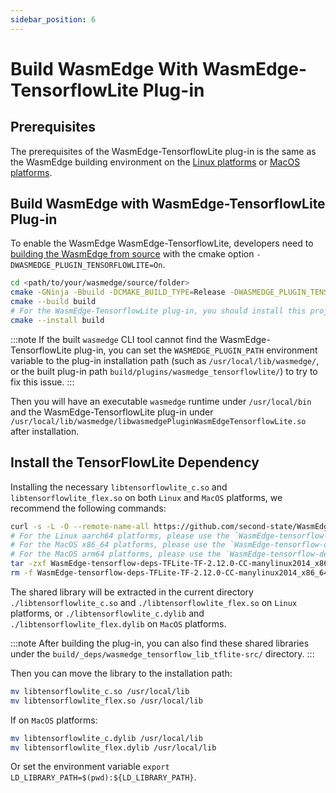 ```yaml
---
sidebar_position: 6
---
```


# Build WasmEdge With WasmEdge-TensorflowLite Plug-in

## Prerequisites

The prerequisites of the WasmEdge-TensorflowLite plug-in is the same as the WasmEdge building environment on the [Linux platforms](../os/linux.md) or [MacOS platforms](../os/macos.md).

## Build WasmEdge with WasmEdge-TensorflowLite Plug-in

To enable the WasmEdge WasmEdge-TensorflowLite, developers need to [building the WasmEdge from source](../build_from_src.md) with the cmake option `-DWASMEDGE_PLUGIN_TENSORFLOWLITE=On`.

```bash
cd <path/to/your/wasmedge/source/folder>
cmake -GNinja -Bbuild -DCMAKE_BUILD_TYPE=Release -DWASMEDGE_PLUGIN_TENSORFLOWLITE=On
cmake --build build
# For the WasmEdge-TensorflowLite plug-in, you should install this project.
cmake --install build
```

<!-- prettier-ignore -->
:::note
If the built `wasmedge` CLI tool cannot find the WasmEdge-TensorflowLite plug-in, you can set the `WASMEDGE_PLUGIN_PATH` environment variable to the plug-in installation path (such as `/usr/local/lib/wasmedge/`, or the built plug-in path `build/plugins/wasmedge_tensorflowlite/`) to try to fix this issue.
:::

Then you will have an executable `wasmedge` runtime under `/usr/local/bin` and the WasmEdge-TensorflowLite plug-in under `/usr/local/lib/wasmedge/libwasmedgePluginWasmEdgeTensorflowLite.so` after installation.

## Install the TensorFlowLite Dependency

Installing the necessary `libtensorflowlite_c.so` and `libtensorflowlite_flex.so` on both `Linux` and `MacOS` platforms, we recommend the following commands:

```bash
curl -s -L -O --remote-name-all https://github.com/second-state/WasmEdge-tensorflow-deps/releases/download/TF-2.12.0-CC/WasmEdge-tensorflow-deps-TFLite-TF-2.12.0-CC-manylinux2014_x86_64.tar.gz
# For the Linux aarch64 platforms, please use the `WasmEdge-tensorflow-deps-TFLite-TF-2.12.0-CC-manylinux2014_aarch64.tar.gz`.
# For the MacOS x86_64 platforms, please use the `WasmEdge-tensorflow-deps-TFLite-TF-2.12.0-CC-darwin_x86_64.tar.gz`.
# For the MacOS arm64 platforms, please use the `WasmEdge-tensorflow-deps-TFLite-TF-2.12.0-CC-darwin_arm64.tar.gz`.
tar -zxf WasmEdge-tensorflow-deps-TFLite-TF-2.12.0-CC-manylinux2014_x86_64.tar.gz
rm -f WasmEdge-tensorflow-deps-TFLite-TF-2.12.0-CC-manylinux2014_x86_64.tar.gz
```

The shared library will be extracted in the current directory `./libtensorflowlite_c.so` and `./libtensorflowlite_flex.so` on `Linux` platforms, or `./libtensorflowlite_c.dylib` and `./libtensorflowlite_flex.dylib` on `MacOS` platforms.

<!-- prettier-ignore -->
:::note
After building the plug-in, you can also find these shared libraries under the `build/_deps/wasmedge_tensorflow_lib_tflite-src/` directory.
:::

Then you can move the library to the installation path:

```bash
mv libtensorflowlite_c.so /usr/local/lib
mv libtensorflowlite_flex.so /usr/local/lib
```

If on `MacOS` platforms:

```bash
mv libtensorflowlite_c.dylib /usr/local/lib
mv libtensorflowlite_flex.dylib /usr/local/lib
```

Or set the environment variable `export LD_LIBRARY_PATH=$(pwd):${LD_LIBRARY_PATH}`.
